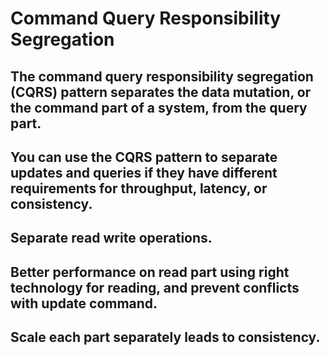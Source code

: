 # Command Query Responsibility Segregation
## The command query responsibility segregation (CQRS) pattern separates the data mutation, or the command part of a system, from the query part. 
## You can use the CQRS pattern to separate updates and queries if they have different requirements for throughput, latency, or consistency.
## Separate read write operations.
## Better performance on read part using right technology for reading, and prevent conflicts with update command.
## Scale each part separately leads to consistency.


